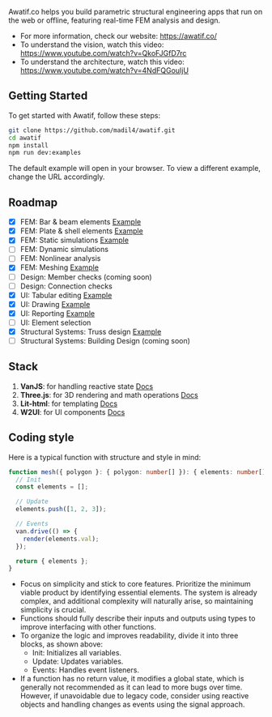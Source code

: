 Awatif.co helps you build parametric structural engineering apps that run on the web or offline, featuring real-time FEM analysis and design. 

- For more information, check our website: https://awatif.co/
- To understand the vision, watch this video: https://www.youtube.com/watch?v=QkoFJGfD7rc
- To understand the architecture, watch this video: https://www.youtube.com/watch?v=4NdFQGouIjU

## Getting Started
To get started with Awatif, follow these steps:
```bash
git clone https://github.com/madil4/awatif.git
cd awatif
npm install
npm run dev:examples
```
The default example will open in your browser. To view a different example, change the URL accordingly.

## Roadmap
- [x] FEM: Bar & beam elements [Example](https://awatif.co/examples/1d-mesh/)
- [x] FEM: Plate & shell elements [Example](https://awatif.co/examples/plate/)
- [x] FEM: Static simulations [Example](https://awatif.co/examples/3d-structure/)
- [ ] FEM: Dynamic simulations
- [ ] FEM: Nonlinear analysis
- [x] FEM: Meshing [Example](https://awatif.co/examples/2d-mesh/)
- [ ] Design: Member checks (coming soon)
- [ ] Design: Connection checks
- [x] UI: Tabular editing [Example](https://awatif.co/examples/tables/)
- [x] UI: Drawing [Example](https://awatif.co/examples/drawing/)
- [x] UI: Reporting [Example](https://awatif.co/examples/report/)
- [ ] UI: Element selection
- [x] Structural Systems: Truss design [Example](https://awatif.co/examples/advanced-truss/)
- [ ] Structural Systems: Building Design (coming soon)

## Stack 
1. **VanJS**: for handling reactive state [Docs](https://vanjs.org/)
2. **Three.js**: for 3D rendering and math operations [Docs](https://threejs.org/)
3. **Lit-html**: for templating [Docs](https://lit.dev/docs/libraries/standalone-templates/)
4. **W2UI**: for UI components [Docs](https://w2ui.com/web/home)

## Coding style
Here is a typical function with structure and style in mind:
```ts
function mesh({ polygon }: { polygon: number[] }): { elements: number[][] } {
  // Init
  const elements = [];

  // Update
  elements.push([1, 2, 3]);

  // Events
  van.drive(() => {
    render(elements.val);
  });

  return { elements };
}
```

- Focus on simplicity and stick to core features. Prioritize the minimum viable product by identifying essential elements. The system is already complex, and additional complexity will naturally arise, so maintaining simplicity is crucial.
- Functions should fully describe their inputs and outputs using types to improve interfacing with other functions.
- To organize the logic and improves readability, divide it into three blocks, as shown above:
  - Init: Initializes all variables.
  - Update: Updates variables.
  - Events: Handles event listeners.
- If a function has no return value, it modifies a global state, which is generally not recommended as it can lead to more bugs over time. However, if unavoidable due to legacy code, consider using reactive objects and handling changes as events using the signal approach.
